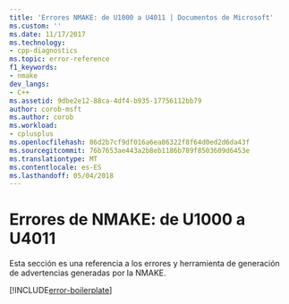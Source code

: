 ```yaml
---
title: 'Errores NMAKE: de U1000 a U4011 | Documentos de Microsoft'
ms.custom: ''
ms.date: 11/17/2017
ms.technology:
- cpp-diagnostics
ms.topic: error-reference
f1_keywords:
- nmake
dev_langs:
- C++
ms.assetid: 9dbe2e12-88ca-4df4-b935-17756112bb79
author: corob-msft
ms.author: corob
ms.workload:
- cplusplus
ms.openlocfilehash: 86d2b7cf9df016a6ea86322f8f64d0ed2d6da43f
ms.sourcegitcommit: 76b7653ae443a2b8eb1186b789f8503609d6453e
ms.translationtype: MT
ms.contentlocale: es-ES
ms.lasthandoff: 05/04/2018
---
```

# <a name="nmake-errors-u1000-through-u4011"></a>Errores de NMAKE: de U1000 a U4011

Esta sección es una referencia a los errores y herramienta de generación de advertencias generadas por la NMAKE.

[!INCLUDE[error-boilerplate](../../error-messages/includes/error-boilerplate.md)]